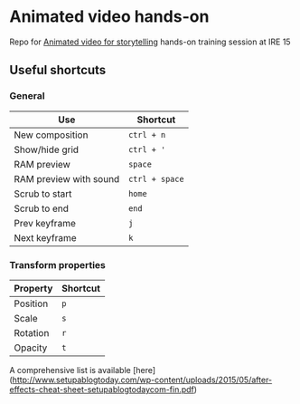 # Animated video hands-on
Repo for [Animated video for storytelling](https://ire.org/events-and-training/event/1574/2038/) hands-on training session at IRE 15

## Useful shortcuts

### General
| Use                    | Shortcut       |
|------------------------|----------------|
| New composition        | `ctrl + n`     |
| Show/hide grid         | `ctrl + '`     |
| RAM preview            | `space`        |
| RAM preview with sound | `ctrl + space` |
| Scrub to start         | `home`         |
| Scrub to end           | `end`          |
| Prev keyframe          | `j`            |
| Next keyframe          | `k`            |

### Transform properties
| Property | Shortcut |
|----------|----------|
| Position | `p`      |
| Scale    | `s`      |
| Rotation | `r`      |
| Opacity  | `t`      |

A comprehensive list is available [here] (http://www.setupablogtoday.com/wp-content/uploads/2015/05/after-effects-cheat-sheet-setupablogtodaycom-fin.pdf)
